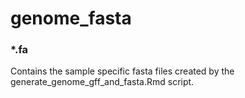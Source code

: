 # genome_fasta

### *.fa
Contains the sample specific fasta files created by the generate_genome_gff_and_fasta.Rmd script.
